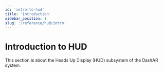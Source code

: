 ```yaml
---
id: 'intro-to-hud'
title: 'Introduction'
sidebar_position: 1
slug: '/reference/hud/intro'
---
```


# Introduction to HUD

This section is about the Heads Up Display (HUD) subsystem of the DashAR system.
